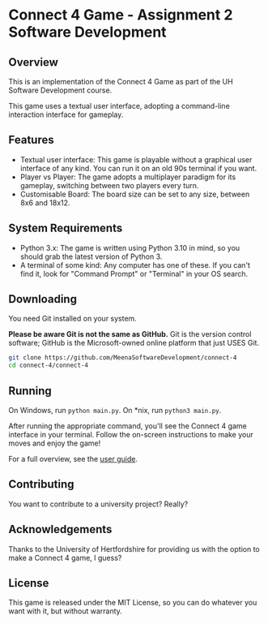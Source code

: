 # Connect 4 Game - Assignment 2 Software Development

## Overview

This is an implementation of the Connect 4 Game as part of the UH Software
Development course.

This game uses a textual user interface, adopting a command-line interaction
interface for gameplay.

## Features

* Textual user interface: This game is playable without a graphical user
interface of any kind. You can run it on an old 90s terminal if you want.
* Player vs Player: The game adopts a multiplayer paradigm for its gameplay,
switching between two players every turn.
* Customisable Board: The board size can be set to any size, between 8x6 and
18x12.

## System Requirements

* Python 3.x: The game is written using Python 3.10 in mind, so you should grab
the latest version of Python 3.
* A terminal of some kind: Any computer has one of these. If you can't find it,
look for "Command Prompt" or "Terminal" in your OS search.

## Downloading

You need Git installed on your system.

**Please be aware Git is not the same as GitHub.** Git is the version control
software; GitHub is the Microsoft-owned online platform that just USES Git.

```sh
git clone https://github.com/MeenaSoftwareDevelopment/connect-4
cd connect-4/connect-4
```

## Running

On Windows, run `python main.py`. On *nix, run `python3 main.py`.

After running the appropriate command, you'll see the Connect 4 game interface
in your terminal. Follow the on-screen instructions to make your moves and enjoy
the game!

For a full overview, see the [user guide](https://github.com/MeenaSoftwareDevelopment/connect-4/blob/arsalan-fixes/docs/user-guide.adoc).

## Contributing

You want to contribute to a university project? Really?

## Acknowledgements

Thanks to the University of Hertfordshire for providing us with the option to
make a Connect 4 game, I guess?

## License

This game is released under the MIT License, so you can do whatever you want
with it, but without warranty.
